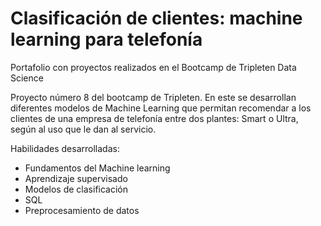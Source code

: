 # Clasificación de clientes: machine learning para telefonía 

Portafolio con proyectos realizados en el Bootcamp de Tripleten Data Science

Proyecto número 8 del bootcamp de Tripleten. En este se desarrollan diferentes modelos de Machine Learning que permitan recomendar a los clientes de una empresa de telefonía entre dos plantes: Smart o Ultra, según al uso que le dan al servicio. 

Habilidades desarrolladas:

- Fundamentos del Machine learning
- Aprendizaje supervisado
- Modelos de clasificación
- SQL
- Preprocesamiento de datos
